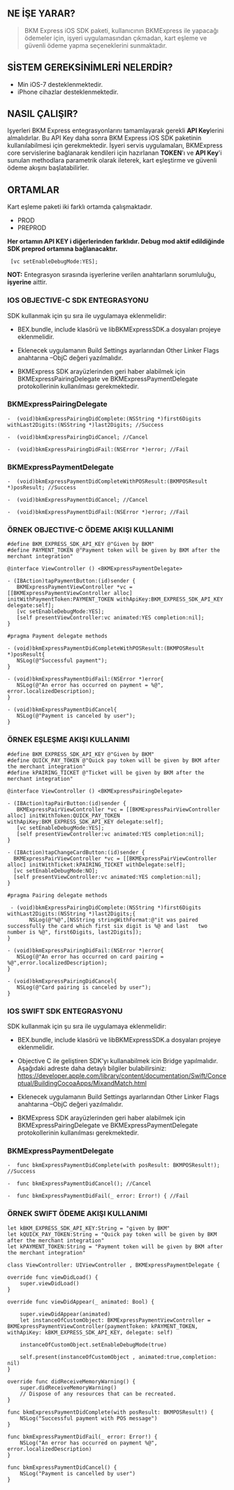 ## NE İŞE YARAR?
> BKM Express iOS SDK paketi, kullanıcının BKMExpress ile yapacağı ödemeler için, işyeri uygulamasından çıkmadan, kart eşleme ve güvenli ödeme yapma seçeneklerini sunmaktadır.

## SİSTEM GEREKSİNİMLERİ NELERDİR?

 *  Min iOS-7 desteklenmektedir.
 *  iPhone cihazlar desteklenmektedir. 

## NASIL ÇALIŞIR?

Işyerleri BKM Express entegrasyonlarını tamamlayarak gerekli **API Key**lerini almalıdırlar. Bu API Key daha sonra
BKM Express iOS SDK paketinin kullanılabilmesi için gerekmektedir. İşyeri servis uygulamaları, BKMExpress core servislerine bağlanarak kendileri için hazırlanan **TOKEN**'ı ve **API Key**'i sunulan methodlara parametrik olarak ileterek, kart eşleştirme ve güvenli ödeme akışını başlatabilirler.

## ORTAMLAR

Kart eşleme paketi iki farklı ortamda çalışmaktadır. 
* PROD
* PREPROD

**Her ortamın API KEY i diğerlerinden farklıdır. Debug mod aktif edildiğinde SDK preprod ortamına bağlanacaktır.**

     [vc setEnableDebugMode:YES];

**NOT:** Entegrasyon sırasında işyerlerine verilen anahtarların sorumluluğu, **işyerine** aittir.



### IOS OBJECTIVE-C SDK ENTEGRASYONU

 SDK kullanmak için şu sıra ile uygulamaya eklenmelidir:

* BEX.bundle, include klasörü ve libBKMExpressSDK.a  dosyaları projeye eklenmelidir.

* Eklenecek uygulamanın Build Settings ayarlarından Other Linker Flags anahtarına –ObjC değeri yazılmalıdır.

* BKMExpress SDK arayüzlerinden geri haber alabilmek için BKMExpressPairingDelegate ve BKMExpressPaymentDelegate protokollerinin kullanılması gerekmektedir.


### BKMExpressPairingDelegate

    -  (void)bkmExpressPairingDidComplete:(NSString *)first6Digits withLast2Digits:(NSString *)last2Digits; //Success 

    -  (void)bkmExpressPairingDidCancel; //Cancel

    -  (void)bkmExpressPairingDidFail:(NSError *)error; //Fail

### BKMExpressPaymentDelegate

    -  (void)bkmExpressPaymentDidCompleteWithPOSResult:(BKMPOSResult *)posResult; //Success 

    -  (void)bkmExpressPaymentDidCancel; //Cancel

    -  (void)bkmExpressPaymentDidFail:(NSError *)error; //Fail

### ÖRNEK OBJECTIVE-C ÖDEME AKIŞI KULLANIMI
      

    #define BKM_EXPRESS_SDK_API_KEY @"Given by BKM"
    #define PAYMENT_TOKEN @"Payment token will be given by BKM after the merchant integration"

    @interface ViewController () <BKMExpressPaymentDelegate>
  
    - (IBAction)tapPaymentButton:(id)sender {
       BKMExpressPaymentViewController *vc = [[BKMExpressPaymentViewController alloc] initWithPaymentToken:PAYMENT_TOKEN withApiKey:BKM_EXPRESS_SDK_API_KEY delegate:self];
       [vc setEnableDebugMode:YES];
       [self presentViewController:vc animated:YES completion:nil];
    }

    #pragma Payment delegate methods

    - (void)bkmExpressPaymentDidCompleteWithPOSResult:(BKMPOSResult *)posResult{
       NSLog(@"Successful payment");
    }

    - (void)bkmExpressPaymentDidFail:(NSError *)error{
       NSLog(@"An error has occurred on payment = %@", error.localizedDescription);
    }

    - (void)bkmExpressPaymentDidCancel{
       NSLog(@"Payment is canceled by user");
    }


### ÖRNEK EŞLEŞME AKIŞI KULLANIMI
      

    #define BKM_EXPRESS_SDK_API_KEY @"Given by BKM"
    #define QUICK_PAY_TOKEN @"Quick pay token will be given by BKM after the merchant integration"
    #define kPAIRING_TICKET @"Ticket will be given by BKM after the merchant integration"
    
    @interface ViewController () <BKMExpressPairingDelegate>

    - (IBAction)tapPairButton:(id)sender {
       BKMExpressPairViewController *vc = [[BKMExpressPairViewController alloc] initWithToken:QUICK_PAY_TOKEN  withApiKey:BKM_EXPRESS_SDK_API_KEY delegate:self];
       [vc setEnableDebugMode:YES];
       [self presentViewController:vc animated:YES completion:nil];
    }
    
    - (IBAction)tapChangeCardButton:(id)sender {
      BKMExpressPairViewController *vc = [[BKMExpressPairViewController alloc] initWithTicket:kPAIRING_TICKET withDelegate:self];
      [vc setEnableDebugMode:NO];
      [self presentViewController:vc animated:YES completion:nil];
    }

    #pragma Pairing delegate methods

     - (void)bkmExpressPairingDidComplete:(NSString *)first6Digits withLast2Digits:(NSString *)last2Digits;{
           NSLog(@"%@",[NSString stringWithFormat:@"it was paired successfully the card which first six digit is %@ and last   two number is %@", first6Digits, last2Digits]);
    }
    
    - (void)bkmExpressPairingDidFail:(NSError *)error{
       NSLog(@"An error has occurred on card pairing = %@",error.localizedDescription);
    }

    - (void)bkmExpressPairingDidCancel{
       NSLog(@"Card pairing is canceled by user");
    }



### IOS SWIFT SDK ENTEGRASYONU

 SDK kullanmak için şu sıra ile uygulamaya eklenmelidir:

* BEX.bundle, include klasörü ve libBKMExpressSDK.a  dosyaları projeye eklenmelidir.

* Objective C ile geliştiren SDK'yı kullanabilmek icin Bridge yapılmalıdır. Aşağıdaki adreste daha detaylı bilgiler bulabilirsiniz:
  https://developer.apple.com/library/content/documentation/Swift/Conceptual/BuildingCocoaApps/MixandMatch.html

* Eklenecek uygulamanın Build Settings ayarlarından Other Linker Flags anahtarına –ObjC değeri yazılmalıdır.

* BKMExpress SDK arayüzlerinden geri haber alabilmek için BKMExpressPairingDelegate ve BKMExpressPaymentDelegate protokollerinin kullanılması gerekmektedir.


### BKMExpressPaymentDelegate

    -  func bkmExpressPaymentDidComplete(with posResult: BKMPOSResult!); //Success 

    -  func bkmExpressPaymentDidCancel(); //Cancel

    -  func bkmExpressPaymentDidFail(_ error: Error!) { //Fail


### ÖRNEK SWIFT ÖDEME AKIŞI KULLANIMI
      
    let kBKM_EXPRESS_SDK_API_KEY:String = "given by BKM"
    let kQUICK_PAY_TOKEN:String = "Quick pay token will be given by BKM after the merchant integration"
    let kPAYMENT_TOKEN:String = "Payment token will be given by BKM after the merchant integration"

    class ViewController: UIViewController , BKMExpressPaymentDelegate {

    override func viewDidLoad() {
        super.viewDidLoad()
    }
    
    override func viewDidAppear(_ animated: Bool) {
        
        super.viewDidAppear(animated)
        let instanceOfCustomObject: BKMExpressPaymentViewController = BKMExpressPaymentViewController(paymentToken: kPAYMENT_TOKEN, withApiKey: kBKM_EXPRESS_SDK_API_KEY, delegate: self)

        instanceOfCustomObject.setEnableDebugMode(true)
        
        self.present(instanceOfCustomObject , animated:true,completion: nil)
    }
    
    override func didReceiveMemoryWarning() {
        super.didReceiveMemoryWarning()
        // Dispose of any resources that can be recreated.
    }
    
    func bkmExpressPaymentDidComplete(with posResult: BKMPOSResult!) {
        NSLog("Successful payment with POS message")
    }
    
    func bkmExpressPaymentDidFail(_ error: Error!) {
        NSLog("An error has occurred on payment %@", error.localizedDescription)
    }
    
    func bkmExpressPaymentDidCancel() {
        NSLog("Payment is cancelled by user")
    }




